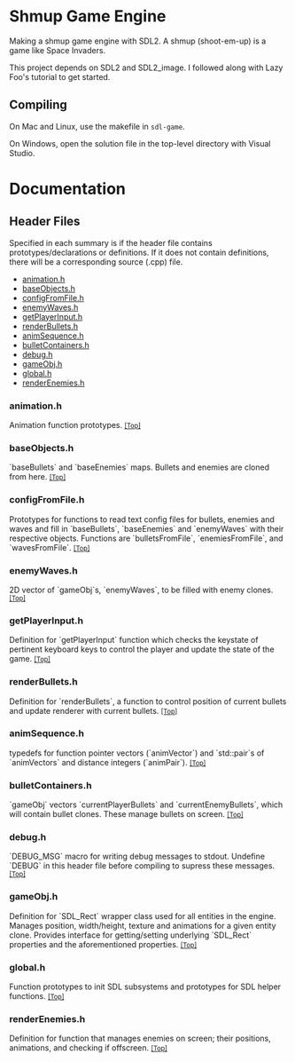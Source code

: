 # Shmup Game Engine
Making a shmup game engine with SDL2. A shmup (shoot-em-up) is a game like Space Invaders.

This project depends on SDL2 and SDL2_image. I followed along with Lazy Foo's tutorial to get started.

## Compiling
On Mac and Linux, use the makefile in `sdl-game`.

On Windows, open the solution file in the top-level directory with Visual Studio. 

# Documentation

<h2 id="header-files">Header Files</h2>
Specified in each summary is if the header file contains prototypes/declarations or definitions. If it does not contain definitions, there will be a corresponding source (.cpp) file.

- <a href="#animation.h">animation.h</a>
- <a href="#baseObjects.h">baseObjects.h</a>
- <a href="#configFromFile.h">configFromFile.h</a>
- <a href="#enemyWaves.h">enemyWaves.h</a>
- <a href="#getPlayerInput.h">getPlayerInput.h</a>
- <a href="#renderBullets.h">renderBullets.h</a>
- <a href="#animSequence.h">animSequence.h</a>
- <a href="#bulletContainers.h">bulletContainers.h</a>
- <a href="#debug.h">debug.h</a>
- <a href="#gameObj.h">gameObj.h</a>
- <a href="#global.h">global.h</a>
- <a href="#renderEnemies.h">renderEnemies.h</a>

<h3 id="animation.h">animation.h</h3>
Animation function prototypes.
<small><a href="#header-files">[Top]</a></small>

<h3 id="baseObjects.h">baseObjects.h</h3>
`baseBullets` and `baseEnemies` maps. Bullets and enemies are cloned from here.
<small><a href="#header-files">[Top]</a></small>

<h3 id="configFromFile.h">configFromFile.h</h3>
Prototypes for functions to read text config files for bullets, enemies and waves and fill in `baseBullets`, `baseEnemies` and `enemyWaves` with their respective objects. Functions are `bulletsFromFile`, `enemiesFromFile`, and `wavesFromFile`.
<small><a href="#header-files">[Top]</a></small>

<h3 id="enemyWaves.h">enemyWaves.h</h3>
2D vector of `gameObj`s, `enemyWaves`, to be filled with enemy clones.
<small><a href="#header-files">[Top]</a></small>

<h3 id="getPlayerInput.h">getPlayerInput.h</h3>
Definition for `getPlayerInput` function which checks the keystate of pertinent keyboard keys to control the player and update the state of the game.
<small><a href="#header-files">[Top]</a></small>

<h3 id="renderBullets.h">renderBullets.h</h3>
Definition for `renderBullets`, a function to control position of current bullets and update renderer with current bullets.
<small><a href="#header-files">[Top]</a></small>

<h3 id="animSequence.h">animSequence.h</h3>
typedefs for function pointer vectors (`animVector`) and `std::pair`s of `animVectors` and distance integers (`animPair`).
<small><a href="#header-files">[Top]</a></small>

<h3 id="bulletContainers.h">bulletContainers.h</h3>
`gameObj` vectors `currentPlayerBullets` and `currentEnemyBullets`, which will contain bullet clones. These manage bullets on screen.
<small><a href="#header-files">[Top]</a></small>

<h3 id="debug.h">debug.h</h3>
`DEBUG_MSG` macro for writing debug messages to stdout. Undefine `DEBUG` in this header file before compiling to supress these messages.
<small><a href="#header-files">[Top]</a></small>

<h3 id="gameObj.h">gameObj.h</h3>
Definition for `SDL_Rect` wrapper class used for all entities in the engine. Manages position, width/height, texture and animations for a given entity clone. Provides interface for getting/setting underlying `SDL_Rect` properties and the aforementioned properties.
<small><a href="#header-files">[Top]</a></small>

<h3 id="global.h">global.h</h3>
Function prototypes to init SDL subsystems and prototypes for SDL helper functions.
<small><a href="#header-files">[Top]</a></small>

<h3 id="renderEnemies.h">renderEnemies.h</h3>
Definition for function that manages enemies on screen; their positions, animations, and checking if offscreen.
<small><a href="#header-files">[Top]</a></small>
